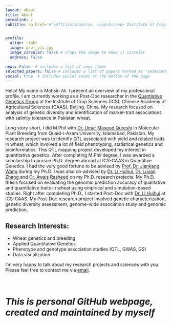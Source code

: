 ```yaml
---
layout: about
title: About
permalink: /
subtitle: <a href='#'>Affiliations</a>. <sup>1</sup> Institute of Crop Sciences (ICS), Chinese Academy of Agricultural Sciences (CAAS), Beijing, China. <sup>2</sup> Nanfan Research Institute, CAAS, Sanya, Hainan, China


profile:
  align: right
  image: prof_pic.jpg
  image_circular: false # crops the image to make it circular
  address: false

news: False  # includes a list of news items
selected_papers: false # includes a list of papers marked as "selected={true}"
social: true  # includes social icons at the bottom of the page
---
```


Hello! My name is Mohsin Ali. I present an overview of my professional profile. I am currently working as a Post-Doc researcher in the [Quantiative Genetics Group](https://isbreeding.caas.cn/) at the Institute of Crop Sciences (ICS), Chinese Academy of Agricultural Sciences (CAAS), Beijing, China. My research focused on analysis of genetic diversity and identification of marker-trait associations with salinity tolerance in Pakistan wheat.

Long story short, I did M.Phil with [Dr. Umar Masood Qureshi](https://www.qau.edu.pk/profile.php?id=804029) in Molecular Plant Breeding from Quaid-i-Azam University, Islamabad, Pakistan. My research project was to identify QTL associated with yield and related traits in wheat, which involved a lot of field phenotyping, statistical genetics and bioinformatics. This QTL mapping project developed my interest in quantitative genetics. After completing M.Phil degree, I was awarded a scholarship to pursue Ph.D. degree abroad at ICS-CAAS in Quantitive Genetics. I had the very good fortune to be advised by [Prof. Dr. Jiankang Wang](https://isbreedingen.caas.cn/member/staff/294609.htm) during my Ph.D. I was also co-advised by [Dr. Li Huihui](https://isbreedingen.caas.cn/member/staff/294610.htm), [Dr. Luyan Zhang](https://isbreedingen.caas.cn/member/staff/294611.htm) and [Dr. Awais Rasheed](http://www.qau.edu.pk/profile.php?id=804030) on my Ph.D. research projects. My Ph.D. thesis focused on evaluating the genomic prediction accuracy of qualitative and quantitative traits in wheat using empirical and simulation-based studies. Right after completing Ph.D., I started Post-Doc with [Dr. Li Huihui](https://isbreedingen.caas.cn/member/staff/294610.htm) at ICS-CAAS. My Post-Doc research project involved genetic characterization, genetic diversity assessment, genome-wide association study and genomic prediction. 

## Research Interests:

- Wheat genetics and breeding
- Applied Quantitative Genetics
- Phenotype and genotype association studies (QTL, GWAS, GS)
- Data visualization

I’m very happy to talk about my research projects and sciences with you. Please feel free to contact me via [email](mali1990@yahoo.com).  
<br/><br/>  
# _This is personal GitHub webpage, created and maintained by myself_
